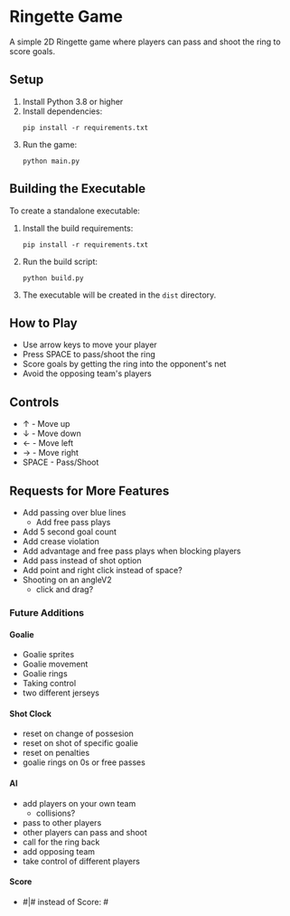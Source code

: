 # Ringette Game

A simple 2D Ringette game where players can pass and shoot the ring to score goals.

## Setup

1. Install Python 3.8 or higher
2. Install dependencies:
   ```
   pip install -r requirements.txt
   ```
3. Run the game:
   ```
   python main.py
   ```

## Building the Executable

To create a standalone executable:

1. Install the build requirements:
   ```
   pip install -r requirements.txt
   ```

2. Run the build script:
   ```
   python build.py
   ```

3. The executable will be created in the `dist` directory.

## How to Play

- Use arrow keys to move your player
- Press SPACE to pass/shoot the ring
- Score goals by getting the ring into the opponent's net
- Avoid the opposing team's players

## Controls

- ↑ - Move up
- ↓ - Move down
- ← - Move left
- → - Move right
- SPACE - Pass/Shoot 

## Requests for More Features
- Add passing over blue lines
   - Add free pass plays
- Add 5 second goal count
- Add crease violation
- Add advantage and free pass plays when blocking players
- Add pass instead of shot option
- Add point and right click instead of space?
- Shooting on an angleV2
   - click and drag?

### Future Additions
#### Goalie
- Goalie sprites
- Goalie movement
- Goalie rings
- Taking control
- two different jerseys
#### Shot Clock
- reset on change of possesion
- reset on shot of specific goalie
- reset on penalties
- goalie rings on 0s or free passes
#### AI
- add players on your own team
   - collisions?
- pass to other players
- other players can pass and shoot
- call for the ring back
- add opposing team
- take control of different players
#### Score
- #|# instead of Score: #
